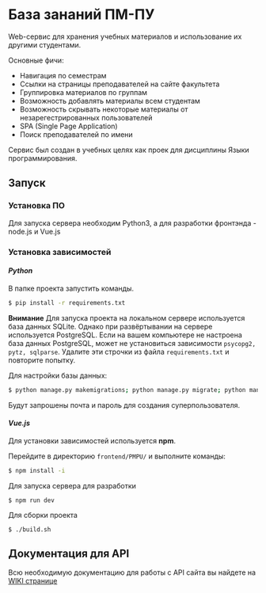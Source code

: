 # База зананий ПМ-ПУ

Web-сервис для хранения учебных материалов и использование их другими студентами. 

Основные фичи: 
- Навигация по семестрам
- Ссылки на страницы преподавателей на сайте факультета
- Группировка материалов по группам
- Возможность добавлять материалы всем студентам
- Возможность скрывать некоторые материалы от незарегестрированных пользователей 
- SPA (Single Page Application)
- Поиск преподавателей по имени

Сервис был создан в учебных целях как проек для дисциплины Языки программирования.

## Запуск

### Установка ПО

Для запуска сервера необходим Python3, а для разработки фронтэнда - node.js и Vue.js
 
### Установка зависимостей

#### *Python*

В папке проекта запустить команды.

```bash
$ pip install -r requirements.txt
```
**Внимание** Для запуска проекта на локальном сервере используется база данных SQLite. Однако при развёртывании на сервере используется PostgreSQL. Если на вашем компьютере не настроена база данных PostgreSQL, может не установиться зависимости `psycopg2, pytz, sqlparse`. Удалите эти строчки из файла `requirements.txt` и повторите попытку.

Для настройки базы данных:

```bash
$ python manage.py makemigrations; python manage.py migrate; python manage.py createsuperuser 
```

Будут запрошены почта и пароль для создания суперпользователя.

#### *Vue.js*

Для установки зависимостей используется **npm**.

Перейдите в директорию `frontend/PMPU/` и выполните команды: 

```bash
$ npm install -i
```
Для запуска сервера для разработки 
```
$ npm run dev
```

Для сборки проекта 

```
$ ./build.sh
```
 
## Документация для API

Всю необходимую документацию для работы с API сайта вы найдете на [WIKI странице](https://github.com/PMPUlecture/PMPUlecture/wiki/API)
